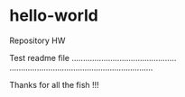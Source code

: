 # hello-world
Repository HW

Test readme file ..............................................
...............................................................

Thanks for all the fish !!!
